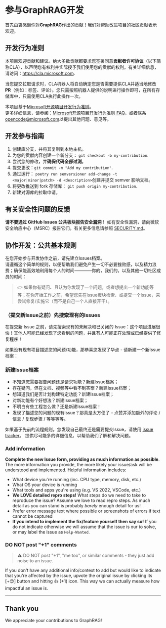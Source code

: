# 参与GraphRAG开发

首先由衷感谢你对**GraphRAG**作出的贡献！我们对帮助改进项目的社区贡献表示欢迎。

## 开发行为准则

本项目欢迎贡献和建议。绝大多数贡献都要求您签署同意**贡献者许可协议**（以下简称CLA），以声明您有权利并实际授予我们使用您的贡献的权利。有关详细信息，请访问：https://cla.microsoft.com.

当您提交拉取请求时，CLA机器人将自动确定您是否需要提供CLA并适当地修改**PR**（例如：标签、评论）。您只需按照机器人提供的说明进行操作即可，在所有存储库中，只需使用CLA执行此操作一次。

本项目基于[Microsoft开源项目开发行为准则](https://opensource.microsoft.com/codeofconduct/)。<br>
更多详细信息，请参阅：[Microsoft开源项目开发行为准则 FAQ](https://opensource.microsoft.com/codeofconduct/faq/)，或者联系[opencode@microsoft.com](mailto:opencode@microsoft.com)以提出其他问题、意见等。

## 开发参与指南

1. 创建库分支，并将其复制到本地主机。
2. 为您的贡献内容创建一个新分支： `git checkout -b my-contribution`.
3. 尝试您的修改，并**确保代码全部过测**。
4. 提交更改：`git commit -m "Add my contribution"`.
5. 通过运行： `poetry run semversioner add-change -t <major|minor|patch> -d <description>`创建并提交 semver 影响文档。
6. 将更改推送到 fork 存储库： `git push origin my-contribution`.
7. 新建对源库的拉取申请。

## 有关安全性问题的反馈
**请不要通过 GitHub Issues 公共板块报告安全漏洞！** 如有安全性漏洞，请向微软安全响应中心（MSRC）报告它们。有关更多信息请参照 [SECURITY.md](./SECURITY.md)。

## 协作开发：公共基本规则

在您开始参与开发协作之前，请先建立Issues档案。<br>
请遵循这个简单的规则，以便帮助我们避免产生一切不必要挫败感，以及精力浪费；确保能高效地利用每个人的时间————你的，我们的，以及其他一切社区成员的时间：

> 👉 如果你有疑问、且认为你发现了一个问题，或者想提出一个新功能等等；在你开始工作之前，希望您先在Issue板块检索、或提交一个Issue，来尝试修复/实施它（而不是自己一个人直接开干）。

### （提交新Issue之前）先搜索现有的Issues

在提交新 Issue 之前，请先搜索现有的未解决和已关闭的 Issue：这个项目进展很快！其他人可能已经发现了您看到的问题，并且有人可能正在处理或已经提供了修复程序！

如果没有现有项目描述您的问题/功能，那恭喜您发现了华点 - 请新建一个新Issue档案：

### 新建Issue档案

- 不知道您需要报告问题还是请求功能？新建Issue档案；
- 存在疑问，但在文档、视频等中看不到答案？新建Issue档案；
- 想知道我们是否计划构建特定功能？新建Issue档案；
- 对新功能有个好想法？新建Issue档案；
- 不明白有些工程怎么做？还是新建Issue档案！
- 发现了描述您的问题的现有Issue？那真是太方便了 - 点赞并添加额外的评论 / 信息 / 复现步骤 / 等等等等。

如果基于先前的流程规则，您发现自己最终还是需要提交Issue，请使用 [issue tracker](https://github.com/microsoft/graphrag/issues)。
提供尽可能多的详细信息，以帮助我们了解和解决问题。

### Add information

**Complete the new Issue form, providing as much information as possible**. The more information you provide, the more likely your issue/ask will be understood and implemented. Helpful information includes:

- What device you're running (inc. CPU type, memory, disk, etc.)
- What OS your device is running
- What tools and apps you're using (e.g. VS 2022, VSCode, etc.)
- **We LOVE detailed repro steps!** What steps do we need to take to reproduce the issue? Assume we love to read repro steps. As much detail as you can stand is probably _barely_ enough detail for us!
- Prefer error message text where possible or screenshots of errors if text cannot be captured
- **If you intend to implement the fix/feature yourself then say so!** If you do not indicate otherwise we will assume that the issue is our to solve, or may label the issue as `Help-Wanted`.

### DO NOT post "+1" comments

> ⚠ DO NOT post "+1", "me too", or similar comments - they just add noise to an issue.

If you don't have any additional info/context to add but would like to indicate that you're affected by the issue, upvote the original issue by clicking its [+😊] button and hitting 👍 (+1) icon. This way we can actually measure how impactful an issue is.

---

## Thank you

We appreciate your contributions to GraphRAG!
